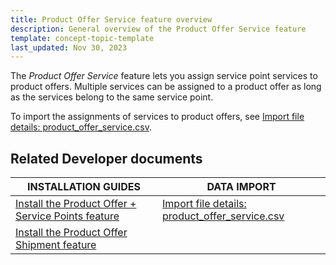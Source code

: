 ```yaml
---
title: Product Offer Service feature overview
description: General overview of the Product Offer Service feature
template: concept-topic-template
last_updated: Nov 30, 2023
---
```


The *Product Offer Service* feature lets you assign service point services to product offers. Multiple services can be assigned to a product offer as long as the services belong to the same service point.

To import the assignments of services to product offers, see [Import file details: product_offer_service.csv](/docs/pbc/all/offer-management/latest/unified-commerce/import-file-details-product-offer-service.csv.html).


## Related Developer documents

| INSTALLATION GUIDES| DATA IMPORT |
| -------------- | - |
| [Install the Product Offer + Service Points feature](/docs/pbc/all/offer-management/latest/unified-commerce/install-features/install-the-product-offer-service-points-feature.html) | [Import file details: product_offer_service.csv](/docs/pbc/all/offer-management/latest/unified-commerce/import-file-details-product-offer-service.csv.html) |
| [Install the Product Offer Shipment feature](/docs/pbc/all/offer-management/latest/marketplace/install-and-upgrade/install-features/install-the-product-offer-shipment-feature.html) | |
